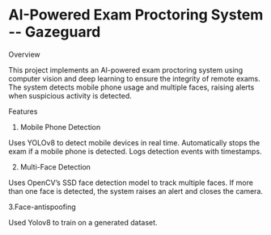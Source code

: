# AI-Powered Exam Proctoring System -- Gazeguard

Overview

This project implements an AI-powered exam proctoring system using computer vision and deep learning to ensure the integrity of remote exams. The system detects mobile phone usage and multiple faces, raising alerts when suspicious activity is detected.

Features

1. Mobile Phone Detection

Uses YOLOv8 to detect mobile devices in real time.
Automatically stops the exam if a mobile phone is detected.
Logs detection events with timestamps.


2. Multi-Face Detection

Uses OpenCV’s SSD face detection model to track multiple faces.
If more than one face is detected, the system raises an alert and closes the camera.

3.Face-antispoofing

Used Yolov8 to train on a generated dataset.

